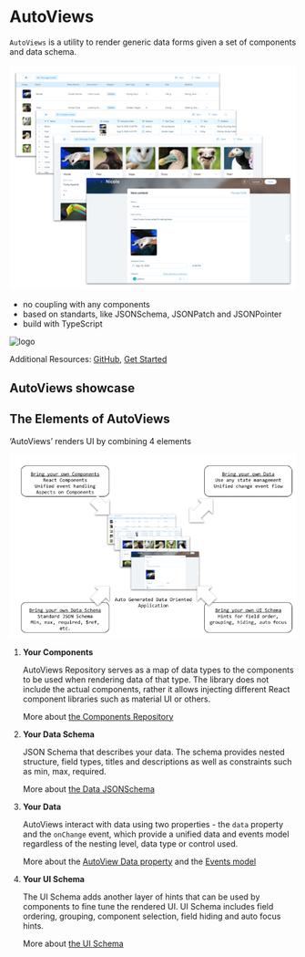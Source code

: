 # AutoViews 


`AutoViews` is a utility to render generic data forms given a 
set of components and data schema.

![intro 1](../static/auto-views-intro-1.png)

- no coupling with any components
- based on standarts, like JSONSchema, JSONPatch and JSONPointer
- build with TypeScript

![logo](../static/img/logo.svg)

Additional Resources: [GitHub](https://github.com/wix-incubator/autoviews/), 
[Get Started](/docs/)


## AutoViews showcase

## The Elements of AutoViews
‘AutoViews’ renders UI by combining 4 elements

![intro 1](../static/auto-views-intro-2.png)

1. **Your Components**

   AutoViews Repository serves as a map of data types to the components to be used when rendering data of that type. The library does not include the actual components, rather it allows injecting different React component libraries such as material UI or others. 

   More about [the Components Repository](/docs/entities/components-repo)

2. **Your Data Schema**

   JSON Schema that describes your data.
   The schema provides nested structure, field types, titles and descriptions as well as constraints such as min, max, required.

   More about [the Data JSONSchema](/docs/entities/the-json-schema)

3. **Your Data**

   AutoViews interact with data using two properties - the `data` property and the `onChange` event, which provide a unified data and events model regardless of the nesting level, data type or control used.

   More about the [AutoView Data property](/docs/basic/autoview) and the [Events model](/docs/entities/events)

4. **Your UI Schema**
   
   The UI Schema adds another layer of hints that can be used by components to fine tune the rendered UI. UI Schema includes field ordering, grouping, component selection, field hiding and auto focus hints.

   More about [the UI Schema](/docs/entities/ui-schema)

   
